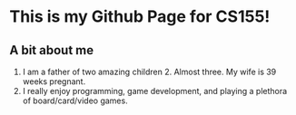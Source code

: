 # This is my Github Page for CS155!

## A bit about me
  1. I am a father of two amazing children
    2. Almost three. My wife is 39 weeks pregnant.
  3. I really enjoy programming, game development, and playing a plethora of board/card/video games.
